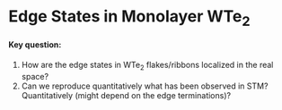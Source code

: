 # Edge States in Monolayer WTe$_2$

#### Key question: 
1. How are the edge states in WTe$_2$ flakes/ribbons localized in the real space?
2. Can we reproduce quantitatively what has been observed in STM? Quantitatively (might depend on the edge terminations)?
